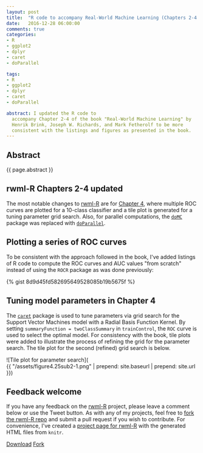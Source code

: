 ```yaml
--- 
layout: post
title:  "R code to accompany Real-World Machine Learning (Chapters 2-4 Updates)" 
date:   2016-12-28 06:00:00
comments: true
categories: 
- R
- ggplot2
- dplyr
- caret
- doParallel

tags:
- R
- ggplot2
- dplyr
- caret
- doParallel

abstract: I updated the R code to 
  accompany Chapter 2-4 of the book "Real-World Machine Learning" by 
  Henrik Brink, Joseph W. Richards, and Mark Fetherolf to be more
  consistent with the listings and figures as presented in the book. 
---
```


## Abstract

{{ page.abstract }}

## rwml-R Chapters 2-4 updated

The most notable changes to [rwml-R][rwml-R] are for [Chapter 4][chap4], where 
multiple ROC curves are 
plotted for a 10-class classifier and a tile plot is generated for
a tuning parameter grid search.
Also, for parallel computations, the [`doMC`][doMC] package was replaced with 
[`doParallel`][doParallel]. 

## Plotting a series of ROC curves 

To be consistent with the approach followed in the book, I've added listings 
of R code to compute the 
ROC curves and AUC values "from scratch" instead of using the `ROCR`
package as was done previously:

{% gist 8d9d45fd582695649528085b19b5675f %}

## Tuning model parameters in Chapter 4

The [`caret`][caret] package is used to tune parameters via grid search
for the Support Vector Machines model with a Radial Basis Function Kernel. 
By setting `summaryFunction = twoClassSummary`
in `trainControl`, the `ROC` curve is used to select the optimal 
model. For consistency with the book, tile plots were added to illustrate the 
process of refining 
the grid for the parameter search. The tile plot for the second (refined)
grid search is below.

![Tile plot for parameter search](                                                                                      
{{ "/assets/figure4.25sub2-1.png" | prepend: site.baseurl | prepend: site.url }}) 

## Feedback welcome 

If you have any feedback on the [rwml-R][rwml-R] project, please
leave a comment below or use the Tweet button.
As with any of my projects, feel free to [fork the rwml-R repo][rwml-R-fork]
and submit a pull request if you wish to contribute.
For convenience, I've created a [project page for rwml-R][rwml-R] with 
the generated HTML files from `knitr`. 

<a class="github-button" href="https://github.com/padamson/rwml-R/archive/master.zip" data-icon="octicon-cloud-download" data-style="mega" aria-label="Download padamson/rwml-R on GitHub">Download</a>
<a class="github-button" href="https://github.com/padamson/rwml-R/fork" data-icon="octicon-repo-forked" data-style="mega" data-count-href="/padamson/rwml-R/network" data-count-api="/repos/padamson/rwml-R#forks_count" data-count-aria-label="# forks on GitHub" aria-label="Fork padamson/rwml-R on GitHub">Fork</a>

[caret]:        http://topepo.github.io/caret/
[rwml-R]:       https://padamson.github.io/rwml-R/
[rwml-R-fork]:  https://github.com/padamson/rwml-R/fork
[doMC]:         https://cran.r-project.org/web/packages/doMC/index.html
[doParallel]:   https://cran.r-project.org/web/packages/doParallel/index.html
[chap4]:        https://padamson.github.io/rwml-R/Chapter4.html
